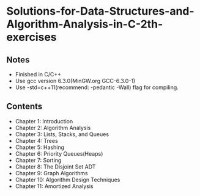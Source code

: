 # Solutions-for-Data-Structures-and-Algorithm-Analysis-in-C-2th-exercises
## Notes
* Finished in C/C++
* Use gcc version 6.3.0(MinGW.org GCC-6.3.0-1)
* Use -std=c++11(recommend: -pedantic -Wall) flag for compiling.
## Contents
* Chapter 1: Introduction
* Chapter 2: Algorithm Analysis
* Chapter 3: Lists, Stacks, and Queues
* Chapter 4: Trees
* Chapter 5: Hashing 
* Chapter 6: Priority Queues(Heaps)
* Chapter 7: Sorting 
* Chapter 8: The Disjoint Set ADT
* Chapter 9: Graph Algorithms
* Chapter 10: Algorithm Design Techniques
* Chapter 11: Amortized Analysis
